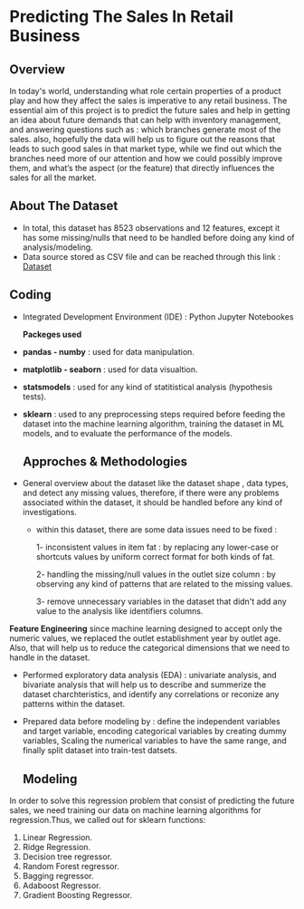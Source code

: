 # Predicting The Sales In Retail Business 

## Overview 

In today's world, understanding what role certain properties of a product play and how they affect the sales is imperative to any retail business.
The essential aim of this project is to predict the future sales and help in getting an idea about future demands that can help with inventory management, 
and answering questions such as : which branches generate most of the sales. also, hopefully the data will help us to figure out the reasons that leads to such good sales in that market type, 
while we find out which the branches need more of our attention and how we could possibly improve them, and what’s the aspect (or the feature) that directly influences the sales for all the market.

## About The Dataset

- In total, this dataset has 8523 observations and 12 features, except it has some missing/nulls that need to be handled before doing any kind of analysis/modeling.
- Data source stored as CSV file and can be reached through this link : [Dataset](https://github.com/hayasalman/Supermarkets-Sales-Predictions-Regression/blob/main/SupermarketSalesData.csv)

## Coding
-  Integrated Development Environment (IDE) : Python Jupyter Notebookes

   **Packeges used** 
  * **pandas - numby** : used for data manipulation.
  * **matplotlib - seaborn** : used for data visualtion.
  * **statsmodels** : used for any kind of statitistical analysis (hypothesis tests).
  * **sklearn** : used to any preprocessing steps required before feeding the dataset into the machine learning algorithm,
    training the dataset in ML models, and to evaluate the performance of the models.

    ## Approches & Methodologies
    
-  General overview about the dataset like the dataset shape , data types, and detect any missing values, therefore, if there were any problems associated within the dataset,
  it should be handled before any kind of investigations.

   * within this dataset, there are some data issues need to be fixed :

     1- inconsistent values in item fat : by replacing any lower-case or shortcuts values by uniform correct format for both kinds of fat.

     2- handling the missing/null values in the outlet size column : by observing any kind of patterns that are related to the missing values.

     3- remove unnecessary variables in the dataset that didn't add any value to the analysis like identifiers columns.

**Feature Engineering** since machine learning designed to accept only the numeric values, we replaced the outlet establishment year by outlet age.
Also, that will help us to reduce the categorical dimensions that we need to handle in the dataset.

- Performed exploratory data analysis (EDA) : univariate analysis, and bivariate analysis that will help us to describe and summerize the dataset charchteristics,
  and identify any correlations or reconize any patterns within the dataset.
- Prepared data before modeling by : define the independent variables and target variable, encoding categorical variables by creating dummy variables, Scaling the numerical variables
  to have the same range, and finally split dataset into train-test datsets.

  ## Modeling
  
In order to solve this regression problem that consist of predicting the future sales, we need training our data on machine learning 
algorithms for regression.Thus, we called out for sklearn functions: 
  
  1. Linear Regression.
  2. Ridge Regression.
  3. Decision tree regressor.
  4. Random Forest regressor.
  5. Bagging regressor.
  6. Adaboost Regressor.
  7. Gradient Boosting Regressor.
    
    

